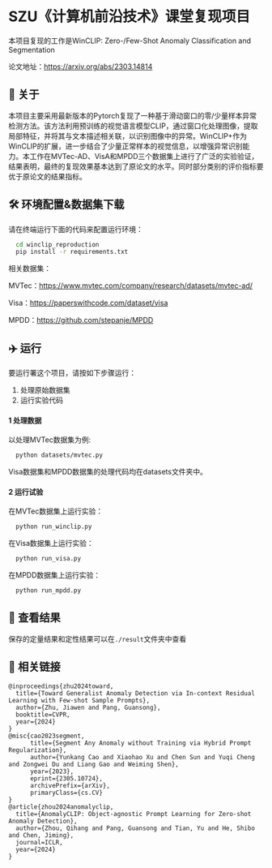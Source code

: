 
# SZU《计算机前沿技术》课堂复现项目
本项目复现的工作是WinCLIP: Zero-/Few-Shot Anomaly Classification and Segmentation

论文地址：https://arxiv.org/abs/2303.14814


## 🚀 关于
本项目主要采用最新版本的Pytorch复现了一种基于滑动窗口的零/少量样本异常检测方法。该方法利用预训练的视觉语言模型CLIP，通过窗口化处理图像，提取局部特征，并将其与文本描述相关联，以识别图像中的异常。WinCLIP+作为WinCLIP的扩展，进一步结合了少量正常样本的视觉信息，以增强异常识别能力。本工作在MVTec-AD、VisA和MPDD三个数据集上进行了广泛的实验验证，结果表明，最终的复现效果基本达到了原论文的水平。同时部分类别的评价指标要优于原论文的结果指标。


## 🛠 环境配置&数据集下载

请在终端运行下面的代码来配置运行环境：

```bash
  cd winclip_reproduction
  pip install -r requirements.txt
```



相关数据集：

MVTec：https://www.mvtec.com/company/research/datasets/mvtec-ad/

Visa：https://paperswithcode.com/dataset/visa

MPDD：https://github.com/stepanje/MPDD

## ✈️ 运行

要运行署这个项目，请按如下步骤运行：
1. 处理原始数据集
2. 运行实验代码

#### 1 处理数据
以处理MVTec数据集为例:

```bash
  python datasets/mvtec.py
```
Visa数据集和MPDD数据集的处理代码均在datasets文件夹中。


#### 2 运行试验
在MVTec数据集上运行实验：

```bash
  python run_winclip.py
```
在Visa数据集上运行实验：

```bash
  python run_visa.py
```
在MPDD数据集上运行实验：

```bash
  python run_mpdd.py
```
## 🔎 查看结果
保存的定量结果和定性结果可以在`./result`文件夹中查看
## 🔗 相关链接
```
@inproceedings{zhu2024toward,
  title={Toward Generalist Anomaly Detection via In-context Residual Learning with Few-shot Sample Prompts},
  author={Zhu, Jiawen and Pang, Guansong},
  booktitle=CVPR,
  year={2024}
}
@misc{cao2023segment,
      title={Segment Any Anomaly without Training via Hybrid Prompt Regularization}, 
      author={Yunkang Cao and Xiaohao Xu and Chen Sun and Yuqi Cheng and Zongwei Du and Liang Gao and Weiming Shen},
      year={2023},
      eprint={2305.10724},
      archivePrefix={arXiv},
      primaryClass={cs.CV}
}
@article{zhou2024anomalyclip,
  title={AnomalyCLIP: Object-agnostic Prompt Learning for Zero-shot Anomaly Detection},
  author={Zhou, Qihang and Pang, Guansong and Tian, Yu and He, Shibo and Chen, Jiming},
  journal=ICLR,
  year={2024}
}
```